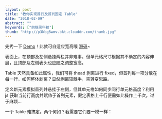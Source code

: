 ```yaml
---
layout: post
title: "教你实现首行及首列固定 Table"
date: "2018-02-09"
abstract: ""
keywords: ["前端黑科技"]
thumb: "http://p3kbg5wmv.bkt.clouddn.com/thumb.jpg"
---
```


先秀一下 [Demo](https://sunmengyuan.github.io/demos/other/table.html)！此款可自适应宽高哦 [源码](https://github.com/sunmengyuan/metis/blob/master/css/table.html)~

表面上，在顶部及左侧悬挂两栏并非难事。但单元格尺寸根据其不确定的内容伸展，且顶部及左侧表头也应随之调整宽高。

Table 天然具备如此属性，我们可将 thead 剥离进行 fixed，但首列每一项分散在每一行，如何整体剥离？显然剥离较棘手，需转变思路。

定义新元素模拟首列并悬挂于左侧，但其单元格如何同步同行单元格高度？利用 js 获取当前行高度并赋值于首列元素，假定表格上千行便需如此操作上千次，过于麻烦...

一个 Table 难搞定，两个何如？我需要它们要一模一样：

